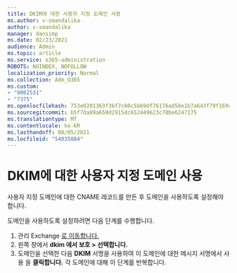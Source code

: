 ```yaml
---
title: DKIM에 대한 사용자 지정 도메인 사용
ms.author: v-smandalika
author: v-smandalika
manager: dansimp
ms.date: 02/23/2021
audience: Admin
ms.topic: article
ms.service: o365-administration
ROBOTS: NOINDEX, NOFOLLOW
localization_priority: Normal
ms.collection: Adm_O365
ms.custom:
- "9002531"
- "7375"
ms.openlocfilehash: 753e0201363f3bf7c60c5b69df76176ad58e1b7a643f79f169c71af20b0a35d9
ms.sourcegitcommit: b5f7da89a650d2915dc652449623c78be6247175
ms.translationtype: MT
ms.contentlocale: ko-KR
ms.lasthandoff: 08/05/2021
ms.locfileid: "54035084"
---
```

# <a name="enable-the-custom-domain-for-dkim"></a>DKIM에 대한 사용자 지정 도메인 사용

사용자 지정 도메인에 대한 CNAME 레코드를 만든 후 도메인을 사용하도록 설정해야 합니다.

도메인을 사용하도록 설정하려면 다음 단계를 수행합니다.

1. 관리 Exchange [로 이동합니다.](https://outlook.office365.com/ecp/)
2. 왼쪽 창에서 **dkim 에서 보호 > 선택합니다.**
3. 도메인을 선택한 다음 **DKIM** 서명을 사용하여 이 도메인에 대한 메시지 서명에서 사용 을 **클릭합니다.** 각 도메인에 대해 이 단계를 반복합니다.

